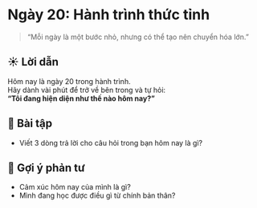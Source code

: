 # Ngày 20: Hành trình thức tỉnh

> “Mỗi ngày là một bước nhỏ, nhưng có thể tạo nên chuyển hóa lớn.”

## ☀️ Lời dẫn

Hôm nay là ngày 20 trong hành trình.  
Hãy dành vài phút để trở về bên trong và tự hỏi:  
**“Tôi đang hiện diện như thế nào hôm nay?”**

## 🎯 Bài tập

- Viết 3 dòng trả lời cho câu hỏi trong bạn hôm nay là gì?

## 🌱 Gợi ý phản tư

- Cảm xúc hôm nay của mình là gì?
- Mình đang học được điều gì từ chính bản thân?
